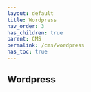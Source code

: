 ```yaml
---
layout: default    
title: Wordpress
nav_order: 3
has_children: true
parent: CMS
permalink: /cms/wordpress
has_toc: true
---
```


## Wordpress